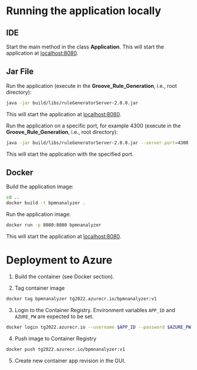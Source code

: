 # Running the application locally

## IDE

Start the main method in the class **Application**.
This will start the application at [localhost:8080](http://localhost:8080/).

## Jar File

Run the application (execute in the **Groove_Rule_Generation**, i.e., root directory):

```bash
java -jar build/libs/ruleGeneratorServer-2.0.0.jar
```

This will start the application at [localhost:8080](http://localhost:8080/).

Run the application on a specific port, for example 4300 (execute in the **Groove_Rule_Generation**,
i.e., root directory):

```bash
java -jar build/libs/ruleGeneratorServer-2.0.0.jar --server.port=4300
```

This will start the application with the specified port.

## Docker

Build the application image:

```bash
cd ..
docker build -t bpmnanalyzer .
```

Run the application image:

```bash
docker run -p 8080:8080 bpmnanalyzer
```

This will start the application at [localhost:8080](http://localhost:8080/).

# Deployment to Azure

1. Build the container (see Docker section).

2. Tag container image

```bash
docker tag bpmnanalyzer tg2022.azurecr.io/bpmnanalyzer:v1
```

3. Login to the Container Registry. Environment variables `APP_ID` and `AZURE_PW` are expected to be set.

```bash
docker login tg2022.azurecr.io --username $APP_ID --password $AZURE_PW
```

4. Push image to Container Registry

```bash
docker push tg2022.azurecr.io/bpmnanalyzer:v1
```

5. Create new container app revision in the GUI.